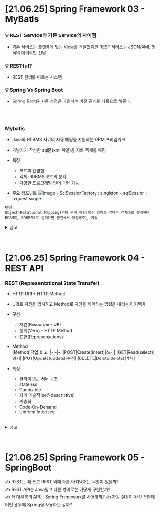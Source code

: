 # [21.06.25] Spring Framework 03 - MyBatis

### 💡 REST Service와 기존 Service의 차이점

- 기존 서비스는 플랫폼에 맞는 View를 전달했다면 REST 서비스는 JSON/XML 형식의 데이터만 전달

### 💡 RESTful?

- REST 원리를 따르는 시스템

### 💡 Spring Vs Spring Boot

- Spring Boot은 자동 설정을 지원하여 버전 관리를 자동으로 해준다.

<br>
<br>

### Mybatis

- Java와 RDBMS 사이의 자동 매핑을 지원하는 ORM 프레임워크
- 개발자가 작성한 sql문(xml 파일)을 자바 객체를 매핑
- 특징

  - 코드의 간결함
  - 객체-RDBMS 코드의 분리
  - 다양한 프로그래밍 언어 구현 가능

- 주요 컴포넌트
  ![image](https://user-images.githubusercontent.com/36289638/123362378-899fb080-d5ab-11eb-886c-a69168933477.png) - SqlSessionFactory : singleton - sqlSession : request scope

```
ORM
Object-Relational Mapping(객체 관계 매핑)이란 의미로 객체는 객체대로 설계하며 RDBMS는 RDBMS대로 설계하면 중간에서 매핑해주는 기술
```

<details>
    <summary>참고</summary>
    <ul>
        <li>http://mybatis.org/spring/ko/sqlsession.html</li>
        <li>https://opentutorials.org/module/3569/21223</li>
        <li>https://m.blog.naver.com/PostView.naver?isHttpsRedirect=true&blogId=kd980311&logNo=220041128658</li>
    </ul>
</details>

<br>
<br>

# [21.06.25] Spring Framework 04 - REST API

### REST (Representational State Transfer)

- HTTP URI + HTTP Method
- URI로 자원을 명시하고 Method로 자원을 제어하는 명령을 내리는 아키텍처
- 구성

  - 자원(Resource) - URI
  - 행위(Verb) - HTTP Method
  - 표현(Representations)

- Method  
  |Method|작업|비고|
  |-|-|-|
  |POST|Create(insert)|쓰기|
  |GET|Read(select)|읽기|
  |PUT|Update(update)|수정|
  |DELETE|Delete(delete)|삭제|

- 특징
  - 클라이언트-서버 구조
  - stateless
  - Cacheable
  - 자기 기술적(self-descriptive)
  - 계층화
  - Code-On-Demand
  - Uniform Interface

<br>

<details>
    <summary>참고</summary>
    <ul>
        <li>https://gmlwjd9405.github.io/2018/09/21/rest-and-restful.html</li>
    </ul>
</details>

<br>
<br>

# [21.06.25] Spring Framework 05 - SpringBoot

✍ REST는 왜 쓰고 REST 외에 다른 아키텍처는 무엇이 있을까?  
✍ REST API는 Java말고 다른 언어로는 어떻게 구현할까?  
✍ 왜 대부분의 API는 Spring Framework를 사용할까?
✍ 자동 설정이 완전 편한데 어떤 경우에 Spring을 사용하는 걸까?
